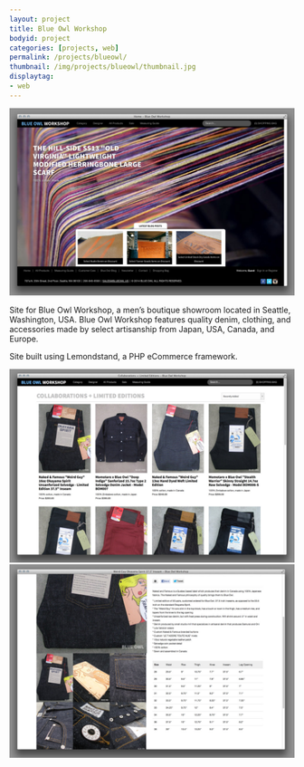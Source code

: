 ```yaml
---
layout: project
title: Blue Owl Workshop 
bodyid: project
categories: [projects, web]
permalink: /projects/blueowl/
thumbnail: /img/projects/blueowl/thumbnail.jpg
displaytag:
- web
---
```


<img class="large" src="/img/projects/blueowl/home.jpg" alt="Home" />

Site for Blue Owl Workshop, a men’s boutique showroom located in Seattle, Washington, USA. Blue Owl Workshop features quality denim, clothing, and accessories made by select artisanship from Japan, USA, Canada, and Europe.

Site built using Lemondstand, a PHP eCommerce framework.

<img class="large" src="/img/projects/blueowl/category.jpg" alt="Category" />
<img class="large" src="/img/projects/blueowl/gallery.jpg" alt="Gallery" />
